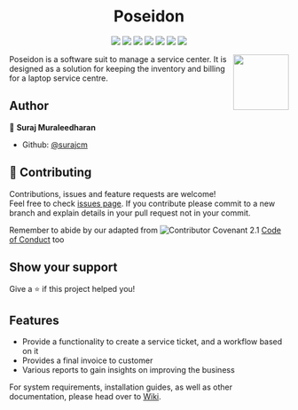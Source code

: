 <h1 align="center">
    Poseidon
</h1>

<p align="center">
    <a href="https://github.com/surajcm/Poseidon/commits/" title="Last Commit"><img src="https://img.shields.io/github/last-commit/surajcm/Poseidon?style=flat"></a>
    <a href="https://github.com/surajcm/Poseidon/issues" title="Open Issues"><img src="https://img.shields.io/github/issues/surajcm/Poseidon?style=flat"></a>
    <a href="https://github.com/surajcm/Poseidon/actions/workflows/build.yml" title="Tests"><img src="https://github.com/surajcm/Poseidon/actions/workflows/build.yml/badge.svg"></a>
    <a href="https://sonarcloud.io/dashboard?id=surajcm_Poseidon" title="Quality Gate"><img src="https://sonarcloud.io/api/project_badges/measure?project=surajcm_Poseidon&metric=alert_status"></a>
    <a href="https://sonarcloud.io/dashboard?id=surajcm_Poseidon&metric=Coverage&view=list" title="Coverage"><img src="https://sonarcloud.io/api/project_badges/measure?project=surajcm_Poseidon&metric=coverage"></a>
    <a href="https://github.com/surajcm/Poseidon/blob/master/LICENSE" title="License"><img src="https://img.shields.io/badge/License-MIT-green.svg?style=flat"></a>
    <a href="https://img.shields.io/badge/Contributor%20Covenant-2.1-4baaaa.svg" title="code_of_conduct.md"><img src="https://img.shields.io/badge/Contributor%20Covenant-2.1-4baaaa.svg"></a>
</p>
<a href="https://foojay.io/today/works-with-openjdk"><img align="right" src="https://github.com/foojayio/badges/raw/main/works_with_openjdk/Works-with-OpenJDK.png" width="100"></a>
Poseidon is a software suit to manage a service center. It is designed as a solution for keeping the inventory and billing for a laptop service centre.

## Author

👤 **Suraj Muraleedharan**

* Github: [@surajcm](https://github.com/surajcm)

## 🤝 Contributing

Contributions, issues and feature requests are welcome!<br />Feel free to check [issues page](https://github.com/surajcm/Poseidon/issues).
If you contribute please commit to a new branch and explain details in your pull request not in your commit.

Remember to abide by our adapted from ![Contributor Covenant 2.1](https://img.shields.io/badge/Contributor%20Covenant-2.1-4baaaa.svg) [Code of Conduct](CODE_OF_CONDUCT.md) too
## Show your support

Give a ⭐️ if this project helped you!

## Features
* Provide a functionality to create a service ticket, and a workflow based on it
* Provides a final invoice to customer
* Various reports to gain insights on improving the business

For system requirements, installation guides, as well as other documentation, please head over to [Wiki](https://github.com/surajcm/Poseidon/wiki).
